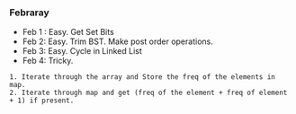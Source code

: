 ### Febraray

* Feb 1 : Easy. Get Set Bits
* Feb 2: Easy. Trim BST. Make post order operations.
* Feb 3: Easy. Cycle in Linked List
* Feb 4: Tricky.

```
1. Iterate through the array and Store the freq of the elements in map.
2. Iterate through map and get (freq of the element + freq of element + 1) if present. 

```